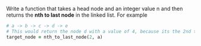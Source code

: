 Write a function that takes a head node and an integer value n and then returns the __nth to last node__ in the linked list. For example

```ruby
# a -> b -> c -> d -> e
# This would return the node d with a value of 4, because its the 2nd to last node.
target_node = nth_to_last_node(2, a)
```